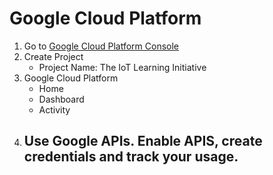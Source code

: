 # Google Cloud Platform

1. Go to [Google Cloud Platform Console](https://console.cloud.google.com/)
2. Create Project
   - Project Name: The IoT Learning Initiative
3. Google Cloud Platform
   - Home
   - Dashboard
   - Activity
4. __Use Google APIs.__ Enable APIS, create credentials and track your usage.
   -  